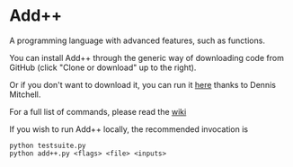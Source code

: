 # Add++

A programming language with advanced features, such as functions.

You can install Add++ through the generic way of downloading code from GitHub (click "Clone or download" up to the right).

Or if you don't want to download it, you can run it [here](https://tio.run/#addpp) thanks to Dennis Mitchell.

For a full list of commands, please read the [wiki](https://github.com/cairdcoinheringaahing/AddPlusPlus/wiki)

If you wish to run Add++ locally, the recommended invocation is

    python testsuite.py
    python add++.py <flags> <file> <inputs>
